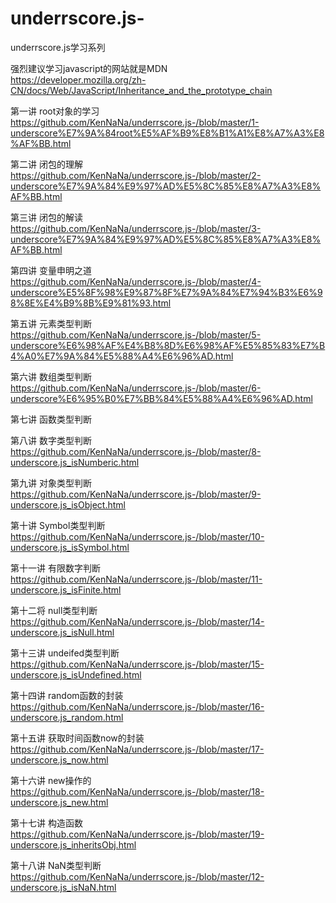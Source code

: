 # underrscore.js-
underrscore.js学习系列

强烈建议学习javascript的网站就是MDN  
https://developer.mozilla.org/zh-CN/docs/Web/JavaScript/Inheritance_and_the_prototype_chain


第一讲  root对象的学习    
https://github.com/KenNaNa/underrscore.js-/blob/master/1-underscore%E7%9A%84root%E5%AF%B9%E8%B1%A1%E8%A7%A3%E8%AF%BB.html


第二讲 闭包的理解
https://github.com/KenNaNa/underrscore.js-/blob/master/2-underscore%E7%9A%84%E9%97%AD%E5%8C%85%E8%A7%A3%E8%AF%BB.html

第三讲 闭包的解读
https://github.com/KenNaNa/underrscore.js-/blob/master/3-underscore%E7%9A%84%E9%97%AD%E5%8C%85%E8%A7%A3%E8%AF%BB.html

第四讲 变量申明之道
https://github.com/KenNaNa/underrscore.js-/blob/master/4-underscore%E5%8F%98%E9%87%8F%E7%9A%84%E7%94%B3%E6%98%8E%E4%B9%8B%E9%81%93.html

第五讲 元素类型判断
https://github.com/KenNaNa/underrscore.js-/blob/master/5-underscore%E6%98%AF%E4%B8%8D%E6%98%AF%E5%85%83%E7%B4%A0%E7%9A%84%E5%88%A4%E6%96%AD.html

第六讲  数组类型判断
https://github.com/KenNaNa/underrscore.js-/blob/master/6-underscore%E6%95%B0%E7%BB%84%E5%88%A4%E6%96%AD.html

第七讲  函数类型判断


第八讲  数字类型判断
https://github.com/KenNaNa/underrscore.js-/blob/master/8-underscore.js_isNumberic.html

第九讲 对象类型判断
https://github.com/KenNaNa/underrscore.js-/blob/master/9-underscore.js_isObject.html

第十讲 Symbol类型判断
https://github.com/KenNaNa/underrscore.js-/blob/master/10-underscore.js_isSymbol.html

第十一讲 有限数字判断
https://github.com/KenNaNa/underrscore.js-/blob/master/11-underscore.js_isFinite.html


第十二将 null类型判断
https://github.com/KenNaNa/underrscore.js-/blob/master/14-underscore.js_isNull.html

第十三讲 undeifed类型判断
https://github.com/KenNaNa/underrscore.js-/blob/master/15-underscore.js_isUndefined.html

第十四讲 random函数的封装
https://github.com/KenNaNa/underrscore.js-/blob/master/16-underscore.js_random.html

第十五讲 获取时间函数now的封装
https://github.com/KenNaNa/underrscore.js-/blob/master/17-underscore.js_now.html

第十六讲 new操作的
https://github.com/KenNaNa/underrscore.js-/blob/master/18-underscore.js_new.html

第十七讲 构造函数
https://github.com/KenNaNa/underrscore.js-/blob/master/19-underscore.js_inheritsObj.html

第十八讲 NaN类型判断
https://github.com/KenNaNa/underrscore.js-/blob/master/12-underscore.js_isNaN.html
